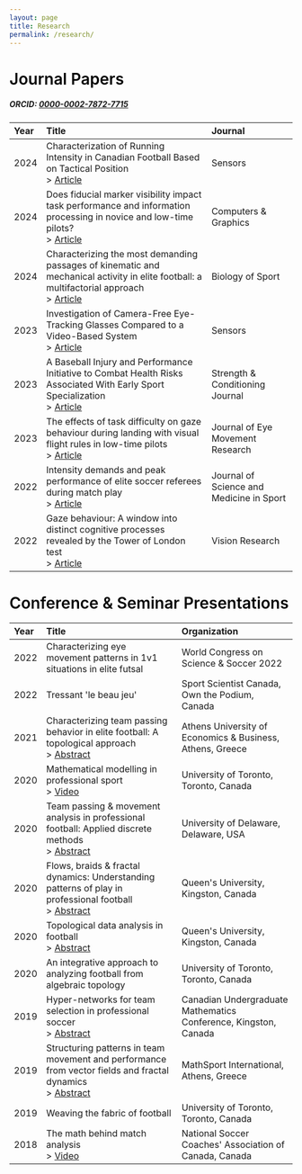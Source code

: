 ```yaml
---
layout: page
title: Research
permalink: /research/
---
```

<style>
    .heading {
        font-weight: 600;
        color: #000;
        text-align: left
    }
</style>

<h1 class="heading">Journal Papers</h1>

##### ORCID: [0000-0002-7872-7715](https://orcid.org/0000-0002-7872-7715)

| Year                | Title | Journal         |
|:--------------------|:-----|:---------------|
| 2024  | Characterization of Running Intensity in Canadian Football Based on Tactical Position<br/> > [Article](https://doi.org/10.3390/s24082644) | Sensors |
| 2024  | Does fiducial marker visibility impact task performance and information processing in novice and low-time pilots?<br/> > [Article](https://doi.org/10.1016/j.cag.2024.103889) | Computers & Graphics |
| 2024  | Characterizing the most demanding passages of kinematic and mechanical activity in elite football: a multifactorial approach<br/> > [Article](https://doi.org/10.5114/biolsport.2024.134756) | Biology of Sport |
| 2023  | Investigation of Camera-Free Eye-Tracking Glasses Compared to a Video-Based System<br/> > [Article](https://doi.org/10.3390/s23187753) | Sensors |
| 2023  | A Baseball Injury and Performance Initiative to Combat Health Risks Associated With Early Sport Specialization<br/> > [Article](https://doi.org/10.1519/ssc.0000000000000783) | Strength & Conditioning Journal |
| 2023  | The effects of task difficulty on gaze behaviour during landing with visual flight rules in low-time pilots<br/> > [Article](https://doi.org/10.16910/jemr.16.1.3) | Journal of Eye Movement Research |
| 2022  | Intensity demands and peak performance of elite soccer referees during match play<br/> > [Article](https://doi.org/10.1016/j.jsams.2022.10.006) | Journal of Science and Medicine in Sport |
| 2022  | Gaze behaviour: A window into distinct cognitive processes revealed by the Tower of London test<br/> > [Article](https://doi.org/10.1016/j.visres.2022.108072) | Vision Research |

<h1 class="heading">Conference & Seminar Presentations</h1>

| Year                | Title | Organization         |
|:--------------------|:-----|:---------------|
| 2022   | Characterizing eye movement patterns in 1v1 situations in elite futsal | World Congress on Science & Soccer 2022 |
| 2022   | Tressant 'le beau jeu'   | Sport Scientist Canada, Own the Podium, Canada |
| 2021   | Characterizing team passing behavior in elite football: A topological approach<br/> > [Abstract](https://aueb-analytics.wixsite.com/saw2021)   | Athens University of Economics & Business, Athens, Greece |
| 2020 | Mathematical modelling in professional sport <br/> > [Video](https://www.youtube.com/watch?v=rxOqNcIWl84&t=539s&ab_channel=UTSPAN) | University of Toronto, Toronto, Canada |
| 2020 | Team passing & movement analysis in professional football: Applied discrete methods <br/> > [Abstract](https://www.mathsci.udel.edu/events/seminars-and-colloquia/discrete-mathematics/archive)  | University of Delaware, Delaware, USA |
| 2020 | Flows, braids & fractal dynamics: Understanding patterns of play in professional football <br/> > [Abstract](https://www.queensu.ca/mathstat/dynamics-geometry-groups-abdullah-zafar-u-t)  | Queen's University, Kingston, Canada |
| 2020 | Topological data analysis in football <br/> > [Abstract](https://www.queensu.ca/mathstat/topological-data-analysis-abdullah-zafar-university-toronto-0)  | Queen's University, Kingston, Canada |
| 2020 | An integrative approach to analyzing football from algebraic topology  | University of Toronto, Toronto, Canada |
| 2019 | Hyper-networks for team selection in professional soccer <br/> > [Abstract](https://cumc.math.ca/2019/program/CUMC_2019_Conference_Booklet.pdf)  | Canadian Undergraduate Mathematics Conference, Kingston, Canada |
| 2019 | Structuring patterns in team movement and performance from vector fields and fractal dynamics <br/> > [Abstract](https://www.dropbox.com/s/bt38epoz290zqv7/MathSport2019_Book_of_Abstracts%20v4.pdf?dl=0)  | MathSport International, Athens, Greece |
| 2019 | Weaving the fabric of football  | University of Toronto, Toronto, Canada |
| 2018 | The math behind match analysis <br/> > [Video](https://www.youtube.com/watch?v=_xGO0_GX6Hs&ab_channel=SpeedTraining-wheresportsmeetscience)  | National Soccer Coaches' Association of Canada, Canada |
